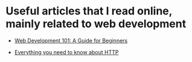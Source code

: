 Useful articles that I read online, mainly related to web development
======================================================================

- [Web Development 101: A Guide for Beginners](https://cs.fyi/guide/web-development-101-beginners-guide)

- [Everything you need to know about HTTP](https://cs.fyi/guide/http-in-depth)

